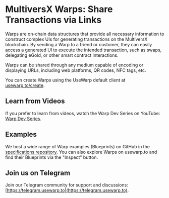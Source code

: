 # MultiversX Warps: Share Transactions via Links

Warps are on-chain data structures that provide all necessary information to construct complex UIs for generating transactions on the MultiversX blockchain. By sending a Warp to a friend or customer, they can easily access a generated UI to execute the intended transaction, such as swaps, delegating eGold, or other smart contract interactions.

Warps can be shared through any medium capable of encoding or displaying URLs, including web platforms, QR codes, NFC tags, etc.

You can create Warps using the UseWarp default client at [usewarp.to/create](https://usewarp.to/create).

## Learn from Videos

If you prefer to learn from videos, watch the Warp Dev Series on YouTube: [Warp Dev Series](https://www.youtube.com/watch?v=_FLahYKlIJk).

## Examples

We host a wide range of Warp examples (Blueprints) on GitHub in the [specifications repository](https://github.com/vLeapGroup/warps-specs/tree/main/examples). You can also explore Warps on usewarp.to and find their Blueprints via the "Inspect" button.

## Join us on Telegram

Join our Telegram community for support and discussions: [https://telegram.usewarp.to](https://telegram.usewarp.to).
